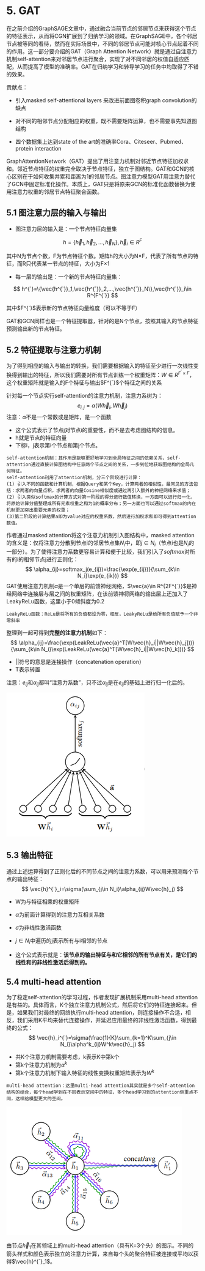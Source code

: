 # 5. GAT

在之前介绍的GraphSAGE文章中，通过融合当前节点的邻居节点来获得这个节点的特征表示，从而将CGN扩展到了归纳学习的领域。在GraphSAGE中，各个邻居节点被等同的看待，然而在实际场景中，不同的邻居节点可能对核心节点起着不同的作用。这一部分要介绍的GAT（Graph Attention Network）就是通过自注意力机制self-attention来对邻居节点进行聚合，实现了对不同邻居的权值自适应匹配，从而提高了模型的准确率。GAT在归纳学习和转导学习的任务中均取得了不错的效果。

贡献点：

- 引入masked self-attentional layers 来改进前面图卷积graph convolution的缺点

- 对不同的相邻节点分配相应的权重，既不需要矩阵运算，也不需要事先知道图结构

- 四个数据集上达到state of the art的准确率Cora、Citeseer、Pubmed、protein interaction

GraphAttentionNetwork（GAT）提出了用注意力机制对邻近节点特征加权求和。邻近节点特征的权重完全取决于节点特征，独立于图结构。GAT和GCN的核心区别在于如何收集并累和距离为1的邻居节点。图注意力模型GAT用注意力替代了GCN中固定标准化操作。本质上，GAT只是将原来GCN的标准化函数替换为使用注意力权重的邻居节点特征聚合函数。

##  5.1 图注意力层的输入与输出

- 图注意力层的输入是：一个节点特征向量集

$$
h=\{\vec{h}_1,\vec{h}_2,...,\vec{h}_N\},\vec{h}_i\in R^F
$$

其中N为节点个数，F为节点特征个数。矩阵h的大小为N×F，代表了所有节点的特征，而R只代表某一节点的特征，大小为F×1

- 每一层的输出是：一个新的节点特征向量集：

$$
h^{`}=\{\vec{h^{`}}_1,\vec{h^{`}}_2,...,\vec{h^{`}}_N\},\vec{h^{`}}_i\in R^{F^{`}}
$$

其中$F^{`}$表示新的节点特征向量维度（可以不等于F）

GAT和GCN同样也是一个特征提取器，针对的是N个节点，按照其输入的节点特征预测输出新的节点特征。

## 5.2 特征提取与注意力机制

为了得到相应的输入与输出的转换，我们需要根据输入的特征至少进行一次线性变换得到输出的特征，所以我们需要对所有节点训练一个权重矩阵：$W\in R^{F^{'}×F}$，这个权重矩阵就是输入的F个特征与输出$F^{`}$个特征之间的关系

针对每一个节点实行self-attention的注意力机制，注意力系树为：
$$
e_{i,j}=\alpha(W\vec{h}_i,W\vec{h}_j)
$$
注意：$\alpha$不是一个常数或是矩阵，是一个函数

- 这个公式表示了节点j对节点i的重要性，而不是去考虑图结构的信息。
- h就是节点的特征向量
- 下标i，j表示第i个节点和第j个节点。

```
self-attention机制：其作用是能够更好地学习到全局特征之间的依赖关系，self-attention通过直接计算图结构中任意两个节点之间的关系，一步到位地获取图结构的全局几何特征。
self-attention利用了attention机制，分三个阶段进行计算：
(1) 引入不同的函数和计算机制，根据Query和某个Key，计算两者的相似性，最常见的方法包括：求两者的向量点积，求两者的向量Cosine相似度或通过再引入额外的神经网络来求值；
(2) 引入类似softmax的计算方式对第一阶段的得分进行数值转换，一方面可以进行归一化，将原始计算分值整理成所有元素权重之和为1的概率分布；另一方面也可以通过softmax的内在机制更加突出重要元素的权重；
(3)第二阶段的计算结果a即为value对应的权重系数，然后进行加权求和即可得到attention数值。
```

作者通过masked attention将这个注意力机制引入图结构中，masked attention的含义是：仅将注意力分散到节点i的邻居节点集$N_i$中，即$j\in N_i$（节点i也是$N_i$的一部分）。为了使得注意力系数更容易计算和便于比较，我们引入了$softmax$对所有的i的相邻节点j进行正则化：
$$
\alpha_{ij}=softmax_j(e_{ij})=\frac{\exp(e_{ij})}{\sum_{k\in N_i}\exp(e_{ik})}
$$
GAT使用注意力机制$\alpha$是一个单层的前馈神经网络，$\vec{a}\in R^{2F^{`}}$是神经网络中连接层与层之间的权重矩阵，在该前馈神将网络的输出层上还加入了LeakyReLu函数，这里小于0倾斜度为0.2

```
LeakyReLu函数：ReLu是将所有的负值都设为零，相反，LeakyReLu是给所有负值赋予一个非零斜率
```

整理到一起可得到**完整的注意力机制**如下：
$$
\alpha_{ij}=\frac{\exp(LeakReLu(\vec{a}^T[W\vec{h}_i||W\vec{h}_j]))}{\sum_{k\in N_i}\exp(LeakReLu(\vec{a}^T[W\vec{h}_i||W\vec{h}_k]))}
$$

- ||符号的意思是连接操作（concatenation operation）
- T表示转置

注意：$e_{ij}$和$\alpha_{ij}$都叫“注意力系数”，只不过$\alpha_{ij}$是在$e_{ij}$的基础上进行归一化后的。

![image-20220712122255298](./img/attention.jpg)

## 5.3 输出特征

通过上述运算得到了正则化后的不同节点之间的注意力系数，可以用来预测每个节点的输出特征：
$$
\vec{h}^{`}_i=\sigma(\sum_{j\in N_i}\alpha_{ij}W\vec{h}_j)
$$

- W为与特征相乘的权重矩阵
- $\alpha$为前面计算得到的注意力互相关系数
- $\sigma$为非线性激活函数
- $j\in N_i$中遍历的j表示所有与i相邻的节点

- 这个公式表示就是：**该节点的输出特征与和它相邻的所有节点有关，是它们的线性和的非线性激活后得到的。**

## 5.4 multi-head attention

为了稳定self-attention的学习过程，作者发现扩展机制采用multi-head attention是有益的。具体而言，K个独立注意力机制公式，然后将它们的特征连接起来。但是，如果我们对最终的网络执行multi-head attention，则连接操作不合适，相反，我们采用K平均来替代连接操作，并延迟应用最终的非线性激活函数，得到最终的公式：
$$
\vec{h}_i^{`}=\sigma(\frac{1}{K}\sum_{k=1}^K\sum_{j\in N_i}\alpha^k_{ij}W^k\vec{h}_j)
$$

- 共K个注意力机制需要考虑，k表示K中第k个
- 第k个注意力机制为$\alpha^k$
- 第k个注意力机制下输入特征的线性变换权重矩阵表示为$W^k$

```
multi-head attention：这里multi-head attention其实就是多个self-attention结构的结合，每个head学到在不同表示空间中的特征，多个head学习到的attention侧重点不同，这样给模型更大的空间。
```

![image-20220712150627864](./img/am.jpg)

由节点$\vec{h}_1$在其领域上的multi-head attention（具有K=3个头）的图示。不同的箭头样式和颜色表示独立的注意力计算，来自每个头的聚合特征被连接或平均以获得$\vec{h}^{`}_1$。